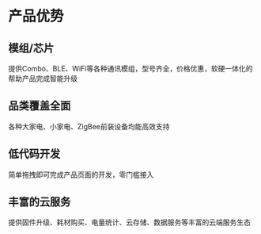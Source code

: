 # 产品优势

## 模组/芯片
提供Combo、BLE、WiFi等各种通讯模组，型号齐全，价格优惠，软硬一体化的帮助产品完成智能升级

## 品类覆盖全面
各种大家电、小家电、ZigBee前装设备均能高效支持

## 低代码开发
简单拖拽即可完成产品页面的开发，零门槛接入

## 丰富的云服务
提供固件升级、耗材购买、电量统计、云存储、数据服务等丰富的云端服务生态


